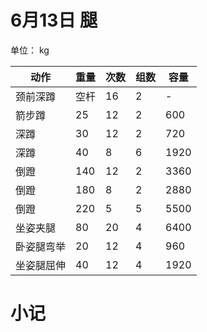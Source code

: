 # 6月13日 腿
单位： kg  

| 动作 | 重量 | 次数 | 组数 | 容量 |
| ----- | ----- | ----- | ----- | ----- |
| 颈前深蹲 | 空杆 | 16| 2 | - |
| 箭步蹲 | 25 | 12 | 2 | 600 |
| 深蹲 | 30 | 12 | 2 | 720 |
| 深蹲 | 40 | 8 | 6 | 1920 |
| 倒蹬 | 140 | 12 | 2 | 3360 |
| 倒蹬 | 180 | 8 | 2 | 2880 |
| 倒蹬 | 220 | 5 | 5 | 5500 |
| 坐姿夹腿 | 80 | 20 | 4 | 6400 |
| 卧姿腿弯举 | 20 | 12 | 4 | 960 |
| 坐姿腿屈伸 | 40 | 12 | 4 | 1920 |

# 小记